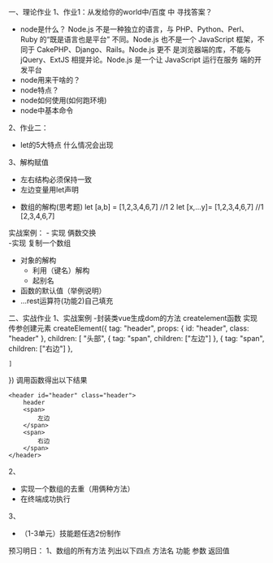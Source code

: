 一、理论作业
1、作业1：从发给你的world中/百度 中 寻找答案？

- node是什么？
            Node.js 不是一种独立的语言，与 PHP、Python、Perl、Ruby 的“既是语言也是平台”
        不同。Node.js 也不是一个 JavaScript 框架，不同于 CakePHP、Django、Rails。Node.js 更不
        是浏览器端的库，不能与 jQuery、ExtJS 相提并论。Node.js 是一个让 JavaScript 运行在服务
        端的开发平台
- node用来干啥的？
- node特点？
- node如何使用(如何跑环境)
- node中基本命令


2、作业二：
- let的5大特点  什么情况会出现

3、解构赋值
* 左右结构必须保持一致
* 左边变量用let声明

- 数组的解构(思考题)
let [a,b] = [1,2,3,4,6,7]   //1  2
let [x,...y]= [1,2,3,4,6,7]   //1   [2,3,4,6,7]

实战案例：
	- 实现 俩数交换  
 	-实现 复制一个数组
- 对象的解构
	- 利用（键名）解构
	- 起别名  
- 函数的默认值（举例说明）
- ...rest运算符(功能2)自己填充

二、实战作业
1、实战案例
-封装类vue生成dom的方法 createlement函数 实现传参创建元素
createElement({
    tag: "header",
    props: {
        id: "header",
        class: "header"
    },
    children: [
        "头部",
        {
            tag: "span",
            children: ["左边"]
        },
        {
            tag: "span",
            children: ["右边"]
        },


    ]
})
调用函数得出以下结果 

    <header id="header" class="header">
        header
        <span>
            左边
        </span>
        <span>
            右边
        </span>
    </header>

2、
- 实现一个数组的去重（用俩种方法）
- 在终端成功执行

3、	
- （1-3单元）技能题任选2份制作 


预习明日：
	1、数组的所有方法 列出以下四点
	方法名  功能  参数  返回值